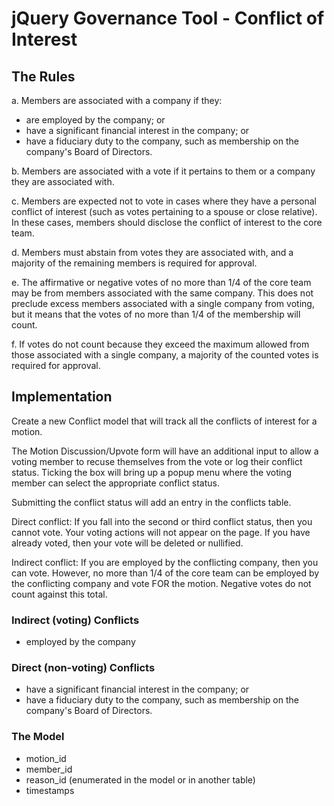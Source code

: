 # jQuery Governance Tool - Conflict of Interest

## The Rules

a. Members are associated with a company if they:

- are employed by the company; or
- have a significant financial interest in the company; or
- have a fiduciary duty to the company, such as membership on the company's Board of Directors.

b. Members are associated with a vote if it pertains to them or a company they are associated with.

c. Members are expected not to vote in cases where they have a personal conflict of interest (such as votes pertaining to a spouse or close relative). In these cases, members should disclose the conflict of interest to the core team.

d. Members must abstain from votes they are associated with, and a majority of the remaining members is required for approval.

e. The affirmative or negative votes of no more than 1/4 of the core team may be from members associated with the same company. This does not preclude excess members associated with a single company from voting, but it means that the votes of no more than 1/4 of the membership will count.

f. If votes do not count because they exceed the maximum allowed from those associated with a single company, a majority of the counted votes is required for approval.

## Implementation

Create a new Conflict model that will track all the conflicts of interest for a motion.

The Motion Discussion/Upvote form will have an additional input to allow a voting
member to recuse themselves from the vote or log their conflict status. Ticking
the box will bring up a popup menu where the voting member can select the appropriate
conflict status.

Submitting the conflict status will add an entry in the conflicts table.

Direct conflict: If you fall into the second or third conflict status, then you
cannot vote. Your voting actions will not appear on the page. If you have
already voted, then your vote will be deleted or nullified.

Indirect conflict: If you are employed by the conflicting company, then you
can vote. However, no more than 1/4 of the core team can be employed by the
conflicting company and vote FOR the motion. Negative votes do not count
against this total.

### Indirect (voting) Conflicts

- employed by the company

### Direct (non-voting) Conflicts

- have a significant financial interest in the company; or
- have a fiduciary duty to the company, such as membership on the company's
  Board of Directors.

### The Model

* motion_id
* member_id
* reason_id (enumerated in the model or in another table)
* timestamps
